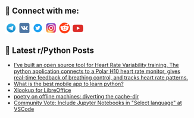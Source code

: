 ## 🔎 Connect with me:
[<img src="https://github.com/bullbesh/bullbesh/blob/main/images/Telegram.png" width="32" height="32" />](https://t.me/bullbesh)
[<img src="https://github.com/bullbesh/bullbesh/blob/main/images/VK.png" width="32" height="32" />](https://vk.com/bullbesh)
[<img src="https://github.com/bullbesh/bullbesh/blob/main/images/Twitter.png" width="32" height="32" />](https://twitter.com/bullbesh1)
[<img src="https://github.com/bullbesh/bullbesh/blob/main/images/Instagram.png" width="32" height="32" />](https://www.instagram.com/bullbesh)
[<img src="https://github.com/bullbesh/bullbesh/blob/main/images/Reddit.png" width="32" height="32" />](https://www.reddit.com/user/bullbesh)
[<img src="https://github.com/bullbesh/bullbesh/blob/main/images/YouTube.png" width="32" height="32" />](https://www.youtube.com/channel/UCtfjRs6uzgq5mfm8S06WTcg)

## 📕 Latest r/Python Posts
<!-- BLOG-POST-LIST:START -->
- [I&#39;ve built an open source tool for Heart Rate Variability training. The python application connects to a Polar H10 heart rate monitor, gives real-time feedback of breathing control, and tracks heart rate patterns.](https://www.reddit.com/r/Python/comments/16k3ft3/ive_built_an_open_source_tool_for_heart_rate/)
- [What is the best mobile app to learn python?](https://www.reddit.com/r/Python/comments/16k2n96/what_is_the_best_mobile_app_to_learn_python/)
- [Xlookup for LibreOffice](https://www.reddit.com/r/Python/comments/16k0vqj/xlookup_for_libreoffice/)
- [poetry on offline machines: diverting the cache-dir](https://www.reddit.com/r/Python/comments/16k0jkk/poetry_on_offline_machines_diverting_the_cachedir/)
- [Community Vote: Include Jupyter Notebooks in &quot;Select language&quot; at VSCode](https://www.reddit.com/r/Python/comments/16jyu5a/community_vote_include_jupyter_notebooks_in/)
<!-- BLOG-POST-LIST:END -->
